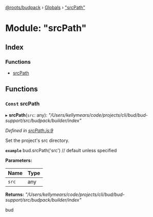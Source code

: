 [@roots/budpack](../README.md) › [Globals](../globals.md) › ["srcPath"](_srcpath_.md)

# Module: "srcPath"

## Index

### Functions

* [srcPath](_srcpath_.md#const-srcpath)

## Functions

### `Const` srcPath

▸ **srcPath**(`src`: any): *"/Users/kellymears/code/projects/cli/bud/bud-support/src/budpack/builder/index"*

*Defined in [srcPath.js:9](https://github.com/roots/bud-support/blob/91a13d1/src/budpack/builder/api/srcPath.js#L9)*

Set the project's src directory.

**`example`** bud.srcPath('src') // default unless specified

**Parameters:**

Name | Type |
------ | ------ |
`src` | any |

**Returns:** *"/Users/kellymears/code/projects/cli/bud/bud-support/src/budpack/builder/index"*

bud
